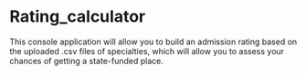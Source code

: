 # Rating_calculator
This console application will allow you to build an admission rating based on the uploaded .csv files of specialties, which will allow you to assess your chances of getting a state-funded place.
